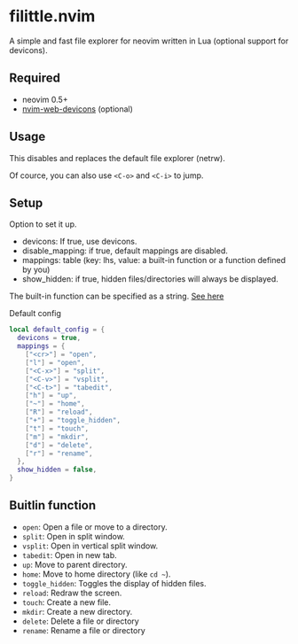 # filittle.nvim

A simple and fast file explorer for neovim written in Lua (optional support for devicons).

## Required

- neovim 0.5+
- [nvim-web-devicons](https://github.com/kyazdani42/nvim-web-devicons) (optional)

## Usage

This disables and replaces the default file explorer (netrw).

Of cource, you can also use `<C-o>` and `<C-i>` to jump.

## Setup

Option to set it up.
- devicons: If true, use devicons.
- disable_mapping: if true, default mappings are disabled.
- mappings: table (key: lhs, value: a built-in function or a function defined by you)
- show_hidden: if true, hidden files/directories will always be displayed.

The built-in function can be specified as a string. [See here](#buitlin-function)

Default config
```lua
local default_config = {
  devicons = true,
  mappings = {
    ["<cr>"] = "open",
    ["l"] = "open",
    ["<C-x>"] = "split",
    ["<C-v>"] = "vsplit",
    ["<C-t>"] = "tabedit",
    ["h"] = "up",
    ["~"] = "home",
    ["R"] = "reload",
    ["+"] = "toggle_hidden",
    ["t"] = "touch",
    ["m"] = "mkdir",
    ["d"] = "delete",
    ["r"] = "rename",
  },
  show_hidden = false,
}
```

## Buitlin function

- `open`: Open a file or move to a directory.
- `split`: Open in split window.
- `vsplit`: Open in vertical split window.
- `tabedit`: Open in new tab.
- `up`: Move to parent directory.
- `home`: Move to home directory (like `cd ~`).
- `toggle_hidden`: Toggles the display of hidden files.
- `reload`: Redraw the screen.
- `touch`: Create a new file.
- `mkdir`: Create a new directory.
- `delete`: Delete a file or directory
- `rename`: Rename a file or directory
